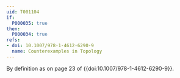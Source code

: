 ```yaml
---
uid: T001104
if:
  P000035: true
then:
  P000034: true
refs:
- doi: 10.1007/978-1-4612-6290-9
  name: Counterexamples in Topology
---
```


By definition as on page 23 of {{doi:10.1007/978-1-4612-6290-9}}.
